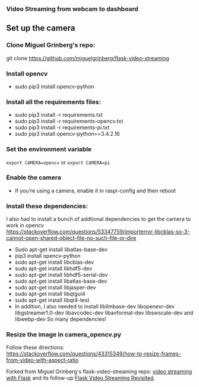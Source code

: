 ### Video Streaming from webcam to dashboard

## Set up the camera

### Clone Miguel Grinberg's repo:
git clone https://github.com/miguelgrinberg/flask-video-streaming

### Install opencv
- sudo pip3 install opencv-python

### Install all the requirements files: 
- sudo pip3 install -r requirements.txt
- sudo pip3 install -r requirements-opencv.txt
- sudo pip3 install -r requirements-pi.txt
- sudo pip3 install opencv-python==3.4.2.16

### Set the environment variable
`export CAMERA=opencv` or `export CAMERA=pi`

### Enable the camera
- If you’re using a camera, enable it in raspi-config and then reboot

### Install these dependencies:
I also had to install a bunch of addtional dependencies to get the camera to work in opencv
https://stackoverflow.com/questions/53347759/importerror-libcblas-so-3-cannot-open-shared-object-file-no-such-file-or-dire
- Sudo apt-get install libatlas-base-dev
- pip3 install opencv-python 
- sudo apt-get install libcblas-dev 
- sudo apt-get install libhdf5-dev 
- sudo apt-get install libhdf5-serial-dev 
- sudo apt-get install libatlas-base-dev 
- sudo apt-get install libjasper-dev 
- sudo apt-get install libqtgui4 
- sudo apt-get install libqt4-test
- In addition, I also needed to install libilmbase-dev libopenexr-dev libgstreamer1.0-dev libavcodec-dev libavformat-dev libswscale-dev and libwebp-dev
So many dependencies!

### Resize the image in camera_opencv.py 
Follow these directions: https://stackoverflow.com/questions/43315349/how-to-resize-frames-from-video-with-aspect-ratio

Forked from Miguel Grinberg's flask-video-streaming repo:
[video streaming with Flask](http://blog.miguelgrinberg.com/post/video-streaming-with-flask) and its follow-up [Flask Video Streaming Revisited](http://blog.miguelgrinberg.com/post/flask-video-streaming-revisited).
